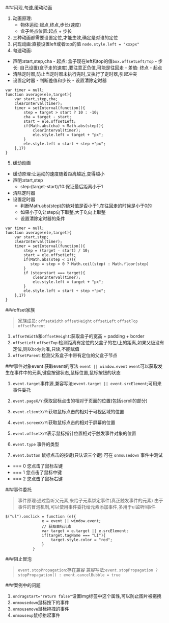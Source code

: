 ###闪现,匀速,缓动动画
1. 动画原理:
   + 物体运动:起点,终点,步长(速度)
   + 盒子终点位置:起点 + 步长
2. 三种动画都需要设置定位,才能生效,确定是对谁的定位
3. 闪现动画:直接设置left或者top的值
 `node.style.left = "xxxpx"`
4. 匀速动画:
  + 声明:start,step,cha
        - 起点: 盒子现在left和top的值`box.offsetLeft/Top`
        - 步长: 自己设置(盒子走的速度),要注意正负值,可能是往回走
        - 差值: 终点 - 起点
  + 清除定时器,防止当定时器未执行完时,又执行了定时器,引起冲突      
  + 设置定时器
        - 判断差值和步长
        - 设置清除定时器
  ```
  var timer = null;
  function average(ele,target){
      var start,step,cha;
      clearInterval(timer);
      timer = setInterval(function(){
          step = target > start ? 10 : -10;
          cha = target - start;
          start = ele.offsetLeft;
          if(Math.abs(cha) < Math.abs(step)){
              clearInterval(timer);
              ele.style.left = target + "px";
          }
          ele.style.left = start + step +"px";
      },17)
  } 

  ```
5. 缓动动画
  + 缓动原理:让运动的速度随着距离越近,变得越小
  + 声明:start,step
     - step:(target-start)/10:保证最后距离小于1
  + 清除定时器
  + 设置定时器
     - 判断Math.abs(step)的绝对值是否小于1,在往回走的时候是小于0的
     - 如果小于0,让step向下取整,大于0,向上取整
     - 设置清除定时器的条件
  ```
  var timer = null;
  function average(ele,target){
      var start,step;
      clearInterval(timer);
      timer = setInterval(function(){
          step = (target - start) / 10;
          start = ele.offsetLeft;
          if(Math.abs(step < 1)){
             step = step > 0 ? Math.ceil(step) : Math.floor(step)
          }
          if (step+start === target){
              clearInterval(timer);
              ele.style.left = target + "px";
          }
          ele.style.left = start + step +"px";
      },17)
  }
  ```

###offset家族
> 家族成员: `offsetWidth` `offsetHeight` `offsetLeft` `offsetTop` `offsetParent`
1. `offsetWidth`和`offsetHeight`:获取盒子的宽高 + padding + border
2. `offsetLeft` `offsetTop`:检测距离有定位的父盒子的左/上的距离,如果父级没有定位,则以`body`为准,只读,不能赋值
3. `offsetParent`:检测父系盒子中带有定位的父盒子节点

###事件对象event
获取event的写法 `event || window.event`
`event`可以获取发生在事件中的元素,键盘按键状态,鼠标位置,鼠标按钮的状态
1. `event.target`事件源,兼容写法:`event.target || event.srcElement`;可用来事件委托
2. `event.pageX/Y`:获取鼠标点击的相对于页面的位置(包括scroll的部分)
3. `event.clientX/Y`:获取鼠标点击的相对于可视区域的位置
4. `event.screenX/Y`:获取鼠标点击的相对于屏幕的位置
5. `event.offsetX/Y`表示鼠标指针位置相对于触发事件对象的位置
6. `event.type`	事件的类型

7. `event.button` 鼠标点击的按键(只认识三个键) 可在 `onmousedown` 事件中测试
+ === 0 您点击了鼠标左键
+ === 1 您点击了鼠标中键
+ === 2 您点击了鼠标右键

###事件委托
> 事件原理:通过监听父元素,来给子元素绑定事件(真正触发事件的元素)
> 由于事件的冒泡机制,可以使用事件委托给元素添加事件,多用于ul监听li事件
```
$("ul").onclick = function (e){
				e = event || window.event;
				// 获取目标元素
				var target = e.target || e.srcElement;
				if(target.tagName === "LI"){
					target.style.color = "red";
				}
			}
```

###阻止冒泡
> `event.stopPropagation`:存在兼容
> 兼容写法:`event.stopPropagation ? stopPropagation() : event.cancelBubble = true`

###案例中的问题
1. `ondragstart="return false"`设置img标签中这个属性,可以防止图片被拖拽
2. `onmousedown`鼠标按下的事件
3. `onmousemove`鼠标拖拽的事件
4. `onmouseup`鼠标抬起事件